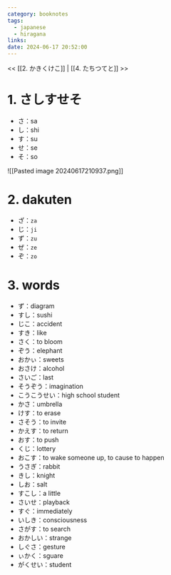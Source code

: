 ```yaml
---
category: booknotes
tags:
  - japanese
  - hiragana
links: 
date: 2024-06-17 20:52:00
---
```

<< [[2. かきくけこ]] | [[4. たちつてと]] >>

# 1. さしすせそ

- さ：sa
- し：shi
- す：su
- せ：se
- そ：so

![[Pasted image 20240617210937.png]]

# 2. dakuten

- ざ：`za`
- じ：`ji`
- ず：`zu`
- ぜ：`ze`
- ぞ：`zo`

# 3. words

- ず：diagram
- すし：sushi
- じこ：accident
- すき：like
- さく：to bloom
- ぞう：elephant
- おかぃ：sweets
- おさけ：alcohol
- さいご：last
- そうぞう：imagination
- こうこうせい：high school student
- かさ：umbrella
- けす：to erase
- さそう：to invite
- かえす：to return
- おす：to push
- くじ：lottery
- おこす：to wake someone up, to cause to happen
- うさぎ：rabbit
- きし：knight
- しお：salt
- すこし：a little
- さいせ：playback
- すぐ：immediately
- いしき：consciousness
- さがす：to search
- おかしい：strange
- しぐさ：gesture
- ぃかく：sguare
- がくせい：student